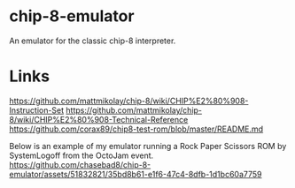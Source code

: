 # chip-8-emulator
An emulator for the classic chip-8 interpreter.

# Links
https://github.com/mattmikolay/chip-8/wiki/CHIP%E2%80%908-Instruction-Set
https://github.com/mattmikolay/chip-8/wiki/CHIP%E2%80%908-Technical-Reference
https://github.com/corax89/chip8-test-rom/blob/master/README.md


Below is an example of my emulator running a Rock Paper Scissors ROM by SystemLogoff from the OctoJam event.
https://github.com/chasebad8/chip-8-emulator/assets/51832821/35bd8b61-e1f6-47c4-8dfb-1d1bc60a7759

